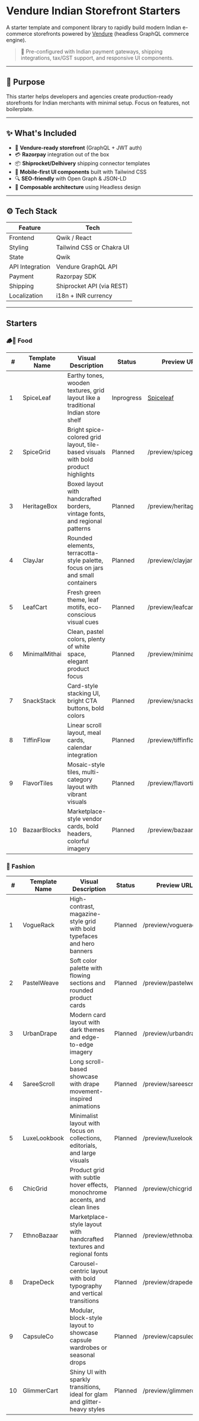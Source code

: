 # Vendure Indian Storefront Starters

A starter template and component library to rapidly build modern Indian e-commerce storefronts powered by [Vendure](https://www.vendure.io/) (headless GraphQL commerce engine).

> 🔧 Pre-configured with Indian payment gateways, shipping integrations, tax/GST support, and responsive UI components.

---

## 🎯 Purpose

This starter helps developers and agencies create production-ready storefronts for Indian merchants with minimal setup. Focus on features, not boilerplate.

---

## ✨ What's Included

- 🛒 **Vendure-ready storefront** (GraphQL + JWT auth)
- 💳 **Razorpay** integration out of the box
- 📦 **Shiprocket/Delhivery** shipping connector templates
- 📱 **Mobile-first UI components** built with Tailwind CSS
- 🔍 **SEO-friendly** with Open Graph & JSON-LD
- 🧱 **Composable architecture** using Headless design

---

## ⚙️ Tech Stack

| Feature        | Tech                                   |
|----------------|----------------------------------------|
| Frontend       | Qwik / React                           |
| Styling        | Tailwind CSS or Chakra UI              |
| State          | Qwik                                   |      
| API Integration| Vendure GraphQL API                    |
| Payment        | Razorpay SDK                           |
| Shipping       | Shiprocket API (via REST)              |
| Localization   | i18n + INR currency                    |

---

## Starters

### 🪵🥥 Food

| #  | Template Name    | Visual Description                                                                   | Status        | Preview URL                     |
|----|------------------|----------------------------------------------------------------------------------------|---------------|----------------------------------|
| 1  | SpiceLeaf         | Earthy tones, wooden textures, grid layout like a traditional Indian store shelf      | Inprogress    | [Spiceleaf](https://singular-salamander-093b82.netlify.app/)             |
| 2  | SpiceGrid         | Bright spice-colored grid layout, tile-based visuals with bold product highlights     | Planned       | /preview/spicegrid               |
| 3  | HeritageBox       | Boxed layout with handcrafted borders, vintage fonts, and regional patterns           | Planned       | /preview/heritagebox             |
| 4  | ClayJar           | Rounded elements, terracotta-style palette, focus on jars and small containers        | Planned       | /preview/clayjar                 |
| 5  | LeafCart          | Fresh green theme, leaf motifs, eco-conscious visual cues                             | Planned       | /preview/leafcart                |
| 6  | MinimalMithai     | Clean, pastel colors, plenty of white space, elegant product focus                    | Planned       | /preview/minimalmithai           |
| 7  | SnackStack        | Card-style stacking UI, bright CTA buttons, bold colors                               | Planned       | /preview/snackstack              |
| 8  | TiffinFlow        | Linear scroll layout, meal cards, calendar integration                                | Planned       | /preview/tiffinflow              |
| 9  | FlavorTiles       | Mosaic-style tiles, multi-category layout with vibrant visuals                        | Planned       | /preview/flavortiles             |
| 10 | BazaarBlocks      | Marketplace-style vendor cards, bold headers, colorful imagery                        | Planned       | /preview/bazaarblocks            |


### 👗 Fashion

| #  | Template Name     | Visual Description                                                                  | Status        | Preview URL                      |
|----|-------------------|--------------------------------------------------------------------------------------|---------------|----------------------------------|
| 1  | VogueRack         | High-contrast, magazine-style grid with bold typefaces and hero banners              | Planned       | /preview/voguerack               |
| 2  | PastelWeave       | Soft color palette with flowing sections and rounded product cards                   | Planned       | /preview/pastelweave             |
| 3  | UrbanDrape        | Modern card layout with dark themes and edge-to-edge imagery                         | Planned       | /preview/urbandrape              |
| 4  | SareeScroll       | Long scroll-based showcase with drape movement-inspired animations                   | Planned       | /preview/sareescroll             |
| 5  | LuxeLookbook      | Minimalist layout with focus on collections, editorials, and large visuals           | Planned       | /preview/luxelookbook            |
| 6  | ChicGrid          | Product grid with subtle hover effects, monochrome accents, and clean lines          | Planned       | /preview/chicgrid                |
| 7  | EthnoBazaar       | Marketplace-style layout with handcrafted textures and regional fonts                | Planned       | /preview/ethnobazaar             |
| 8  | DrapeDeck         | Carousel-centric layout with bold typography and vertical transitions                | Planned       | /preview/drapedeck               |
| 9  | CapsuleCo         | Modular, block-style layout to showcase capsule wardrobes or seasonal drops          | Planned       | /preview/capsuleco               |
| 10 | GlimmerCart       | Shiny UI with sparkly transitions, ideal for glam and glitter-heavy styles           | Planned       | /preview/glimmercart             |


